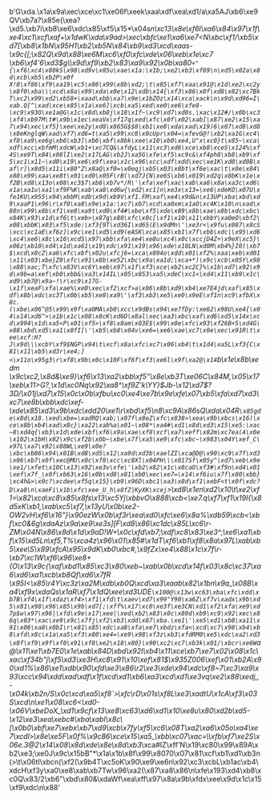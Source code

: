 b'G\xda.\x1a\x9a\xec\xce\xc1\xe06f\xeek\xaa\xdf\xea\xd1/a\xa5AJ\xb6\xe9QV\xb7a?\x85e(\xea?\xd5.\xb7i\xb8\xe6\xdc\x85\xf5\x15*\x04s*n\xc13\x8e\xf6l\xa6\x84\x97\x1f\xe4\xc1\xcf\xaf+\x1dwK\xda\x9ad>\xec\xbfc\xe1\xa6\xe7<N\xbc\xf1/\xb5\xd7[\xb8\x1bN\x95H1\xb2\xb5N\x84\xb9\xd3\xcd\xaas-\x9c{[;\x82Q\x9d\x88\xe6M\xc6\xf0\xfc\xde\x06\xeb\x1e\xc7 \xb6\xf4\'6\xd3$g\\\x9d\xf9\xb2\x83\xa9\x92\x0b\xa80`+"{\xf6\xc4\x80kS\x98\xd9v\x85u\xae\x1a:\x1b;\xe2\xb3\xf89\n\xd5\x02a\x8d\xcb\xb5\xb2P\x0f X!8\xf86\xf9\xa19\xc5\x86\x99\x8b\xd2;\t\x85\xf7\xaa\x91@\x1d\xe2\xc2y\x8f0\xba\\\xcd\x8a\x99\xda\x0e\x12\xdb\x14{\xf3\x86\x0f\xd8\x82\xc7BkT\xc2\x99\xd2\xb58+\xaad\xbb\xa7\x9e\x1bZOz\x14\xca\xack\n\x9d\xd96=I\xab.Q[^\xad\xce\x85\x1a\xe6]\xcb\xa5\xed\xe0\xe6\xfe8-\xc9\x93O\xe1a@G\x1c\x8d\xb8j\x18\x1f~\xc9\xd7\xd0s.\xac\x12#/\x0b\xc3\xf4\xb97M\t#\x9b\x1ec\xeaVx\xf17q\xed\xfc\x0f\x02\xab]\x87\xe2\x15\xa7\x94\xec\xf5}\xee\xe2y\xd8\x865G$$8\xb1\xe8\xda\xad\x19)6\x07\xd8\xd8\x8eKnglqW\xad\xf7\xd6=t\xa5\x99\xc8\x0cUpr\x04=\xfevG@!\xb2\xa1G\xc4\xf8\xa9\xe6g\xb6\xb3]\xb6\xbf\x8bk\xee\x10\xb0\xe4,U"x\xc0}t\x85~\xca\xdf\xcc\xbfmM\xdcW\xb1+\xc7CQ&\xfdyL\x11\xc3\xd6\xce\xb8\xceS\x124%\xf4S\xe9T\x84\x08lI\xe2\x17LAG\xb2J\xa5G\xfe\xf5\xc9c&\xf4ph8\xb8\xb9\xf5\xc1\x11~\xd0\x19\xe6\x9f\xea\x1c\x96\xcc\xdf\xdd\xec\xe1K\xd0\xd0B\xaf\r]\x8d5\x11i\x80"Z\x8aQ\xf0=\x0eqj\xb5\x03\x8bt\xf6e\xac\t\x0e\x84\x88\x99\xaa\xe8t\x01\xd0\x05F\rB(\xd7J{N\xe6S\xb6\x019\xd2q\x8bK\x1e\xf2B\xd8\x13o\x08\xc3$7\xb6\xb7v*/R\'\xfa\xef\xac\xab\xa6\x8a\xa3c\xd6\x1a\xa1u\xa1\xf9F%K\xab\xa8\xd6w{\xd2\xc1]n\xe3x\x13=\xe6\xdeKO\x07U\xfe1KU\x955\x94\xbbM\xdb\x9d\xb9V\xf1.FM\xaf\xe4\x9d&n\x13UP\xba\xbd\xd9\xaaP1\x96\r\xf0\xa8\x9e\x1a:\xc7\xb7\xcd\xa0xm\x1aO\xc4K\x10\n\xad\x88n\x99\x8b\xf1\xe8\xa9t\xd0\xf4#\xbe\xf5\xde\x89\x8b\xae\x8b\xdc\xbc\x84K\x93\x1d\xf6\t\xeb>\x87g\x80\xfc\x0c[\xf1\x10\x11\xbbY\xa0eO\xbf2\x08\xbbK\x03\xf5\xde:\xf3{9T\xd36I\xd65(E\x9dMn\'\xe3r<\x9fu\x087\x8cS\xcc\xc1aE\xf6z]\x9c\xe1\xd5\xd9(eASK\xca\x85\xb1\x7f\xbb\xdc|\x95\xd6\xc4\xe6\x8c\x16\xcdS\x97\xbb\xfa\xe4\xe8u\xc4\x0c\xccjD4Z+\x9eX\xc5}\x06z\xb10\xd4\x1d\xa61\x19\xdc\x91\x19\x96\xde\x10LN\xd0M\xb4%}I0)\xb7$\xcd\x8cZ\xa6\xfc\xbf\x02u\xfcj6=\xca\x894o\xdd\x01\xf2%\xaa\xeb\xd01\x11\x03\xbe}Z0\xfc\x91\x8b\xe52\xbc\x9a\xa1d;\xca+*)\x9c\xcb\x05Y\x98\x88\xac;T\xfc\x83V\xc6Y\xeb\x97\x1f\xf3\xce\xb2\xc2C}%\x1b\xd7\x92\x9d\x9b=a\xef\xb0\xbb&\xa3\x14IL\x05\x853\xa5\xdeC\xc1<\xd4\x11\xb9\x1c\xd9\xb7@\x9a~!\r\xc9\x17G-\x1f\xeaF\xfa\xae%\xe0\xec\xf2\xcf>a\x06\x8b\xd9\xb4\xe7E4jd\xaf\x85\xdf\x8b\xdc\xc3T\x0b\xb5\xe8\xa9\'\xf3\xb3\xe5\xe0\x9eE\xf1n\xc9\xfbX\x8c.(\xbe\x06^@5\x99\x9f\xa0MA\xb0\xcc\x9dBs\x94\xe7fDy:\xe62\x98U\xe4{\x04\x14\xd6^>\x1b\x1c\x08\x8cK\xd6D\x8al\xec\xa3\xbc\xaf\xd6\xd5\x14x\xcd\x994\x1d\xa5<P\x01\xf5>\xf8\x8am\x03E$\x99\x0e\xfc\x93\xf26B+5\xd4G\x88\xbd\xd5\xa1\x8fI[\'\xb5\xb8\x04v\xe6=\xe6\xae\xc7\x0e\xec\x91R\t\xee\xcf:H?J\x9d\\\xcbY\xf9$NGP\x94\t\xcf\x8a\xfc\xc7\x06\xb4\t\x1d4\xa5L\xf3{C\x81\x11\xb5\xd3r\xe4;]<\x11o\x95g3\r\xf8\x9b\x0c\x10F\xf6f\xf3\xe6l\x9f\xa2@\x14`b\x1e\x8b\xedm \x9c\xc2,\x8d&\xe9}\xf6\x13\xa2\xbb\xf5"\x8e\xb3T\xe06C\x84M,\x05\x17\xeb\x11>G?,\x1d\xc0Nq\x92\xa8^\xf9Z\'k\\YY}$Jb-\x12\xd7$?3D/\x01j\xd7\x15\x0c\x0b\xfbu\xc0\xe4\xe7b\x9e\xfe\x07\xb5\xfa\xd7\xd3\xc7\xe8b\xbb\xdc\xef-\xde\x85\xd3\x9b\xdc\xdd20\xe1\r\xbd\xf5\n8\xc9A\x86sQ\xda\x04R`\x85gde\x8d\x18.\xed\xbe=\xadRQ\xab;\x07f\x8eZ\xfc\x838>\xea\x9b\xbcs\x16)\xce\x8b\xb4\xad\x8c}\xa22\xab%a\x01~\x08*\xa4#\xd1\x8d\xd3\x15\xe5:\xac~8\xd4q{\xb3\x1d\xde\xbf\xf6\x9a\xae\xf8\xcf\xa7\xeff\x82m\xc7ea(4\x0e\x102\x1bH\x82\x9c\xf2b\x0b~\xbe\x7f\xa5\xe9\xfc\xbc~\x983\x04Y\xef_C\x97L\xa7\x92\x88WL\xe9\x0e?\xbc\xb86\x94\x01B\xd8\xd5\x12\xa9d\xd3b\xaelZI\xca@D@\x90\xc9\x7f\xd3\x06\xb7\x0f\xec@MU\x0c\xf8\xcc\xc8Xl\x04PH\\\x017Sf\x05y^\xd7\xeb\x9e\xe1/\xfet\x10C\x13\x92\xe3v\xfe\'\xb2\x82\x1c\x8caO\xf3#\xf9n\xd4\x01\xef\x7f_\x0f\xb63\x16\x0b\xd8\x81\xb0\xec\xe7=\x14\xf6iu\x7f\x80\xbb}\xc4h&>\x0c?\xcdee\xf5q\x15}\xb9\x96D\xbc1\xa3\x8d\xf1\xebF<t\x0f\xdc?D\xa8\n\xaeFi\x1b\xfc\xee_U_h\x8fZ|KyXK\xcej`>\xd8\x1en\xd2\x10\t\xe2\xf1=\x82\xca\xc8\x85\x8fs\x13\xc5Yj\xbbvO\x888\xcb<\xe7.q\xf7\xf1\x19I{\x8d5xK\xb1,\xab\xc5\xf7,\x13yU\x0b\xe2-OW2vH\xf6\x16"}\x90ezW\x0b\xf3r\xea\xd0\xfc\xe6\x8a%\xdb59\xcb<\xbf\xc0&6g\xdaAz\x9a\xe9\xe3s][F\xd8\x86\xc1dc\x85L\xc6\r-ZM\x04N\x86\x8d\x1d\x9aD!W+\x0c\xfd\xb7;\xdf\xc8\x83\xe3^;\xe6\xa1\xbf\x15\xd5Ln\xf5,T%\xca4z\x96\x01\x85#\x1dT\xf6\xb1\xf8\x8a\x97L\xab\xb5\xee\\S\x89\xfcA\x95\x9dK\xb0\xbc#,\x9fZx\xe4\x88\x1c\x7f\r-\xb7\xc1W\xf6\x96\xe8+{O\x13\x9c{\xaf\xbd1\x85\xc3\x80\xeb~\xab\x0b\xcd\x14f\x03\x8c\xc37\xa6\xd6\xa1\xcb\xb8Qf\xd6\x7fR \x95I<\x85\r4Y\xc3z\xa2M\xdb\xb0Q\xcd\xa3\xaab\x82\x1bn\x9a_\x08B\xa4\xf9x\xdaQs\x1aR\xf7\x1dQ\xee\xd3UDE`\x100@\x13w\xc63\xba\xfc\xdd\xb7B\xf4\x1f\xdaz\xf4>\xf1\xfd\t\xaev\xd7\x99"Y90\xa6Z\xf7v\xadx\x9b\xd5\x81\x98\x96\x85\x9b\xd7[;\xff%\x17\xc0\xe3f\xe3CN\xd1\xf2\xfa\xe9\xd7p$w\x97\x96|\xfd\x9e\x17\xee|\xed\xb2\x83\x0c\x80d\xb9\xc9\x92\xec\x86q\x03*\xac\xe9\x9c\x7fj\xf2\xb3\xdd\x87\xba.\xe1\'\xe5\xd1\xb8\xa11\x91\x06\xa8\x0bI\r\x81\x85\xdc\xa8\xfa\xe7\xbdz\xfa<\xcd\xc7\x98\xb4\xb8\xfd\x8c\x1a\xa5\xf3\x80\xe4=\xe9\x98\xf3z\xb3\xfdRM0\xe5\xdc\xa2\xd3\x8f\xf9\x9f\xf0\x91\xf8\xe2\x18\x80}\x90\xc2\xc7\xb3k\x01/\xbcr\xe6W`a@\x11\xe1\xb7E0\x1e\xab\x84D\xbd\x92I\xb4\x11\xce\xb7\xe7\x02\x08\x1c\xac\xf34b"j\xf5\xd3\xe3H\xc8\x91\x10\xef\x81$\x935Z006\xef\x01\xb2A\x90\xd1%\x86\xe1\xdb\x90\xfd\xe3\x86\r2\xe3\xde\x94\xdc\xf8~7\xc3\xa9\x93\xcc\x94\xdd\xad\xdf\x1f\xcd\xd1\xb6\xa3\xcd\xd1\xe3vq\xe2\x88\xedj,,-\x04k\xb2n/S\x0c\xcd\xa5\xf8`>\xfc\rD\x01s\xf8L\xe3\xadtU\x1cA\xf3\x03S\xcd\n\xe1\x08\xc6<\xd0-\x06V\xbeDoX_\xd1\x9cf\x13\xe8\xc63\xd6\xd1\x10\xe8u\x80\xd2b\xd5-\x12\xe3\xea\xebc#\xba\xabI\x8c\\[\x0b0\xbf\xe7\xebx\xb7\xd9\xcb\x7fy\xf5\xc6\x08T\xa2\xa6\x05o\xa4\xe7\xcdl>\x8e\xe5F\x0f%\x9c86\xce\x15\xa5_\xbb\xc07\xac=\\\xfb\xf7\xe2S\x06e.3@2\x14\x08\x8d\xde\x8e\x8d\xb3*\xca#IZ\xff\'N\x19\xc80\x99\x89A\xb2\xe3;\xe0J\x9c\x15bB"*\x1a\x1b\x8f\x99\x8070\x07\x81\xcf\xb1\xd1\xb3n(>\t\x06tI\xbcn(\xf2(\x9b4T\xc5oK\x90\xe9\xe6n\x92\xc3\xcbL\xb1ac\xb4\xdcH\xf3y\xa0\xe8\xab\xb7Tw\x96\xa2(\x87\xa8\x86\n\xfe\x193\xd4\xb8\xc0Q\x83/2\xb6"\xbd\x80&\xdaWf\xea\xff\x97\x8a\x9b\xfdx\xee\x9d\x1c\x15\xf9\xdc\n\x88'